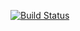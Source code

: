 [![Build Status](https://travis-ci.org/doo9104/web-test.svg?branch=master)](https://travis-ci.org/doo9104/web-test)
